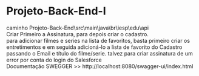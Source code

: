 # Projeto-Back-End-I
caminho Projeto-Back-End\src\main\java\br\iesp\edu\api <br />
Criar Primeiro a Assinatura, para depois criar o cadastro.  <br />
para adicionar filmes e series na lista de favoritos, basta primeiro criar os entretimentos e em seguida adicioná-lo a lista de favorito do Cadastro passando o Email e título do filme/serie. talvez para criar assinatura de um error por conta do login do Salesforce
<br />
Documentação SWEGGER >> http://localhost:8080/swagger-ui/index.html
